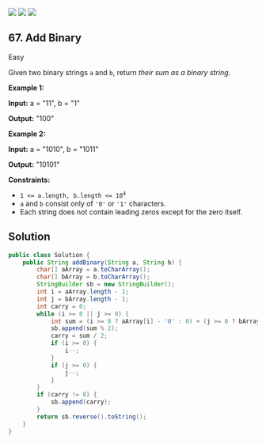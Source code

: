 [![](https://img.shields.io/github/stars/javadev/LeetCode-in-Java?label=Stars&style=flat-square)](https://github.com/javadev/LeetCode-in-Java)
[![](https://img.shields.io/github/forks/javadev/LeetCode-in-Java?label=Fork%20me%20on%20GitHub%20&style=flat-square)](https://github.com/javadev/LeetCode-in-Java/fork)
[![](https://img.shields.io/badge/-LeetCode%20in%20Kotlin-blue?style=flat-square)](https://github.com/javadev/LeetCode-in-Kotlin)

## 67\. Add Binary

Easy

Given two binary strings `a` and `b`, return _their sum as a binary string_.

**Example 1:**

**Input:** a = "11", b = "1"

**Output:** "100" 

**Example 2:**

**Input:** a = "1010", b = "1011"

**Output:** "10101" 

**Constraints:**

*   <code>1 <= a.length, b.length <= 10<sup>4</sup></code>
*   `a` and `b` consist only of `'0'` or `'1'` characters.
*   Each string does not contain leading zeros except for the zero itself.

## Solution

```java
public class Solution {
    public String addBinary(String a, String b) {
        char[] aArray = a.toCharArray();
        char[] bArray = b.toCharArray();
        StringBuilder sb = new StringBuilder();
        int i = aArray.length - 1;
        int j = bArray.length - 1;
        int carry = 0;
        while (i >= 0 || j >= 0) {
            int sum = (i >= 0 ? aArray[i] - '0' : 0) + (j >= 0 ? bArray[j] - '0' : 0) + carry;
            sb.append(sum % 2);
            carry = sum / 2;
            if (i >= 0) {
                i--;
            }
            if (j >= 0) {
                j--;
            }
        }
        if (carry != 0) {
            sb.append(carry);
        }
        return sb.reverse().toString();
    }
}
```